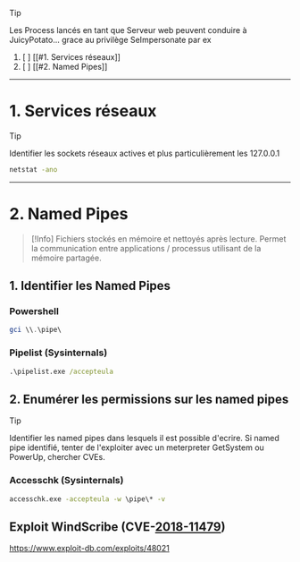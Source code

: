
> [!TIP]
> Les Process lancés en tant que Serveur web peuvent conduire à JuicyPotato... grace au privilège SeImpersonate par ex


1. [ ] [[#1. Services réseaux]]
2. [ ] [[#2. Named Pipes]]


---

# 1. Services réseaux

> [!TIP]
> Identifier les sockets réseaux actives et plus particulièrement les 127.0.0.1

```cmd
netstat -ano
```


---

# 2. Named Pipes

> [!Info]
> Fichiers stockés en mémoire et nettoyés après lecture.
> Permet la communication entre applications / processus utilisant de la mémoire partagée.

## 1. Identifier les Named Pipes
### Powershell

```powershell
gci \\.\pipe\
```

### Pipelist (Sysinternals)

```cmd
.\pipelist.exe /accepteula
```

## 2. Enumérer les permissions sur les named pipes

> [!TIP]
> Identifier les named pipes dans lesquels il est possible d'ecrire.
> Si named pipe identifié, tenter de l'exploiter avec un meterpreter GetSystem ou PowerUp, chercher CVEs.

### Accesschk (Sysinternals)

```cmd
accesschk.exe -accepteula -w \pipe\* -v
```





## Exploit WindScribe (CVE-[2018-11479](https://nvd.nist.gov/vuln/detail/CVE-2018-11479))

https://www.exploit-db.com/exploits/48021